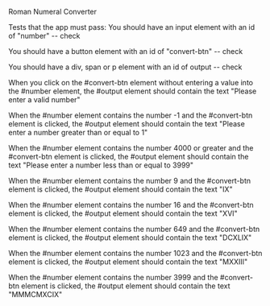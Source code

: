 Roman Numeral Converter

Tests that the app must pass:
You should have an input element with an id of "number" -- check

You should have a button element with an id of "convert-btn" -- check

You should have a div, span or p element with an id of output -- check

When you click on the #convert-btn element without entering a value into the #number element, the #output element should contain the text "Please enter a valid number"

When the #number element contains the number -1 and the #convert-btn element is clicked, the #output element should contain the text "Please enter a number greater than or equal to 1"

When the #number element contains the number 4000 or greater and the #convert-btn element is clicked, the #output element should contain the text "Please enter a number less than or equal to 3999"

When the #number element contains the number 9 and the #convert-btn element is clicked, the #output element should contain the text "IX"

When the #number element contains the number 16 and the #convert-btn element is clicked, the #output element should contain the text "XVI"

When the #number element contains the number 649 and the #convert-btn element is clicked, the #output element should contain the text "DCXLIX"

When the #number element contains the number 1023 and the #convert-btn element is clicked, the #output element should contain the text "MXXIII"

When the #number element contains the number 3999 and the #convert-btn element is clicked, the #output element should contain the text "MMMCMXCIX"
